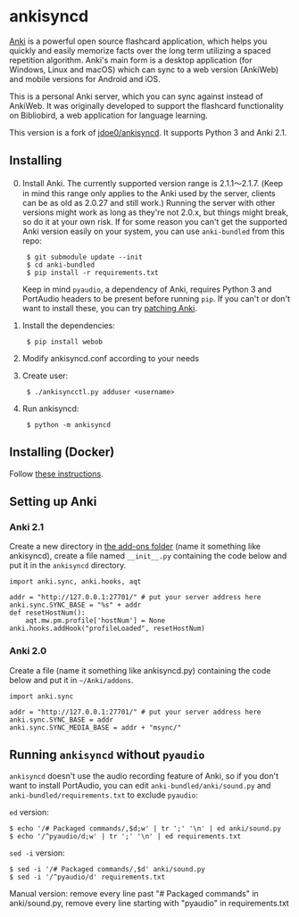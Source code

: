 ankisyncd
=========

[Anki][] is a powerful open source flashcard application, which helps you
quickly and easily memorize facts over the long term utilizing a spaced
repetition algorithm. Anki's main form is a desktop application (for Windows,
Linux and macOS) which can sync to a web version (AnkiWeb) and mobile
versions for Android and iOS.

This is a personal Anki server, which you can sync against instead of
AnkiWeb. It was originally developed to support the flashcard functionality
on Bibliobird, a web application for language learning.

This version is a fork of [jdoe0/ankisyncd](https://github.com/jdoe0/ankisyncd).
It supports Python 3 and Anki 2.1.

[Anki]: https://apps.ankiweb.net/
[dsnopek's Anki Sync Server]: https://github.com/dsnopek/anki-sync-server

Installing
----------

0. Install Anki. The currently supported version range is 2.1.1〜2.1.7. (Keep in
   mind this range only applies to the Anki used by the server, clients can be
   as old as 2.0.27 and still work.) Running the server with other versions might
   work as long as they're not 2.0.x, but things might break, so do it at your
   own risk. If for some reason you can't get the supported Anki version easily
   on your system, you can use `anki-bundled` from this repo:

        $ git submodule update --init
        $ cd anki-bundled
        $ pip install -r requirements.txt

   Keep in mind `pyaudio`, a dependency of Anki, requires Python 3 and PortAudio
   headers to be present before running `pip`. If you can't or don't want to
   install these, you can try [patching Anki](#running-ankisyncd-without-pyaudio).

1. Install the dependencies:

        $ pip install webob

2. Modify ankisyncd.conf according to your needs

3. Create user:

        $ ./ankisyncctl.py adduser <username>

4. Run ankisyncd:

        $ python -m ankisyncd

Installing (Docker)
-------------------

Follow [these instructions](https://github.com/kuklinistvan/docker-anki-sync-server#usage).

Setting up Anki
---------------

### Anki 2.1

Create a new directory in [the add-ons folder][addons21] (name it something
like ankisyncd), create a file named `__init__.py` containing the code below
and put it in the `ankisyncd` directory.

    import anki.sync, anki.hooks, aqt

    addr = "http://127.0.0.1:27701/" # put your server address here
    anki.sync.SYNC_BASE = "%s" + addr
    def resetHostNum():
        aqt.mw.pm.profile['hostNum'] = None
    anki.hooks.addHook("profileLoaded", resetHostNum)

### Anki 2.0

Create a file (name it something like ankisyncd.py) containing the code below
and put it in `~/Anki/addons`.

    import anki.sync

    addr = "http://127.0.0.1:27701/" # put your server address here
    anki.sync.SYNC_BASE = addr
    anki.sync.SYNC_MEDIA_BASE = addr + "msync/"

[addons21]: https://apps.ankiweb.net/docs/addons.html#_add_on_folders

Running `ankisyncd` without `pyaudio`
-------------------------------------

`ankisyncd` doesn't use the audio recording feature of Anki, so if you don't
want to install PortAudio, you can edit `anki-bundled/anki/sound.py` and
`anki-bundled/requirements.txt` to exclude `pyaudio`:

`ed` version:

    $ echo '/# Packaged commands/,$d;w' | tr ';' '\n' | ed anki/sound.py
    $ echo '/^pyaudio/d;w' | tr ';' '\n' | ed requirements.txt

`sed -i` version:

    $ sed -i '/# Packaged commands/,$d' anki/sound.py
    $ sed -i '/^pyaudio/d' requirements.txt

Manual version: remove every line past "# Packaged commands" in anki/sound.py,
remove every line starting with "pyaudio" in requirements.txt
